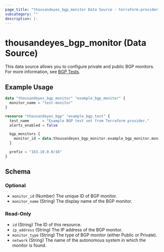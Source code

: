 ```yaml
---
page_title: "thousandeyes_bgp_monitor Data Source - terraform-provider-thousandeyes"
subcategory: ""
description: |-
---
```


# thousandeyes_bgp_monitor (Data Source)

This data source allows you to configure private and public BGP monitors. For more information, see [BGP Tests](https://docs.thousandeyes.com/product-documentation/internet-and-wan-monitoring/tests/bgp-tests).

## Example Usage

```terraform
data "thousandeyes_bgp_monitor" "example_bgp_monitor" {
  monitor_name = "test-monitor"
}

resource "thousandeyes_bgp" "example_bgp_test" {
  test_name      = "Example BGP test set from Terraform provider."
  alerts_enabled = false

  bgp_monitors {
    monitor_id = data.thousandeyes_bgp_monitor.example_bgp_monitor.monitor_id
  }

  prefix = "163.10.0.0/16"
}
```

<!-- schema generated by tfplugindocs -->
## Schema

### Optional

- `monitor_id` (Number) The unique ID of BGP monitor.
- `monitor_name` (String) The display name of the BGP monitor.

### Read-Only

- `id` (String) The ID of this resource.
- `ip_address` (String) The IP address of the BGP monitor.
- `monitor_type` (String) The type of BGP monitor (either Public or Private).
- `network` (String) The name of the autonomous system in which the monitor is found.


